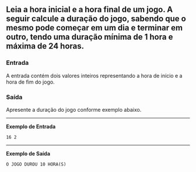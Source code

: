 ## Leia a hora inicial e a hora final de um jogo. A seguir calcule a duração do jogo, sabendo que o mesmo pode começar em um dia e terminar em outro, tendo uma duração mínima de 1 hora e máxima de 24 horas.

### Entrada

A entrada contém dois valores inteiros representando a hora de início e a hora de fim do jogo.

### Saída

Apresente a duração do jogo conforme exemplo abaixo.

---
**Exemplo de Entrada**
``` 
16 2
```

---
**Exemplo de Saída**
```
O JOGO DUROU 10 HORA(S)
```